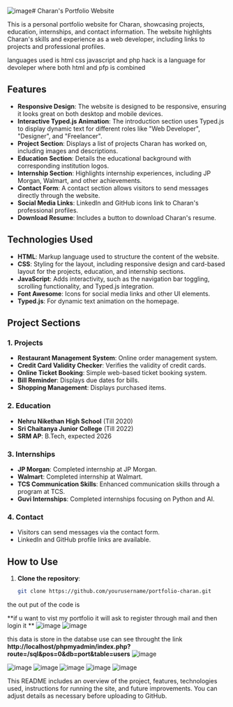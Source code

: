 ![image](https://github.com/user-attachments/assets/54f1cb7b-f98c-440e-9f7f-d44c0db5ebb1)# Charan's Portfolio Website

This is a personal portfolio website for Charan, showcasing projects, education, internships, and contact information. The website highlights Charan's skills and experience as a web developer, including links to projects and professional profiles.

languages used 
is html css javascript and php
hack is a language for devoleper where both html and pfp is combined 


## Features

- **Responsive Design**: The website is designed to be responsive, ensuring it looks great on both desktop and mobile devices.
- **Interactive Typed.js Animation**: The introduction section uses Typed.js to display dynamic text for different roles like "Web Developer", "Designer", and "Freelancer".
- **Project Section**: Displays a list of projects Charan has worked on, including images and descriptions.
- **Education Section**: Details the educational background with corresponding institution logos.
- **Internship Section**: Highlights internship experiences, including JP Morgan, Walmart, and other achievements.
- **Contact Form**: A contact section allows visitors to send messages directly through the website.
- **Social Media Links**: LinkedIn and GitHub icons link to Charan's professional profiles.
- **Download Resume**: Includes a button to download Charan's resume.

## Technologies Used

- **HTML**: Markup language used to structure the content of the website.
- **CSS**: Styling for the layout, including responsive design and card-based layout for the projects, education, and internship sections.
- **JavaScript**: Adds interactivity, such as the navigation bar toggling, scrolling functionality, and Typed.js integration.
- **Font Awesome**: Icons for social media links and other UI elements.
- **Typed.js**: For dynamic text animation on the homepage.

## Project Sections

### 1. Projects
- **Restaurant Management System**: Online order management system.
- **Credit Card Validity Checker**: Verifies the validity of credit cards.
- **Online Ticket Booking**: Simple web-based ticket booking system.
- **Bill Reminder**: Displays due dates for bills.
- **Shopping Management**: Displays purchased items.

### 2. Education
- **Nehru Nikethan High School** (Till 2020)
- **Sri Chaitanya Junior College** (Till 2022)
- **SRM AP**: B.Tech, expected 2026

### 3. Internships
- **JP Morgan**: Completed internship at JP Morgan.
- **Walmart**: Completed internship at Walmart.
- **TCS Communication Skills**: Enhanced communication skills through a program at TCS.
- **Guvi Internships**: Completed internships focusing on Python and AI.

### 4. Contact
- Visitors can send messages via the contact form.
- LinkedIn and GitHub profile links are available.

## How to Use

1. **Clone the repository**:
   ```bash
   git clone https://github.com/yourusername/portfolio-charan.git

the out put of the code is 

**if u want to vist my portfolio it will ask to register through  mail and then login it  **
![image](https://github.com/user-attachments/assets/09c40c54-2aeb-4b5e-a913-e77dbd0ba183)
![image](https://github.com/user-attachments/assets/7462d658-ddf1-489e-b1df-215b77f30199)

this data is store in the databse 
   use can see throught the link **http://localhost/phpmyadmin/index.php?route=/sql&pos=0&db=port&table=users**
   ![image](https://github.com/user-attachments/assets/c453d934-3bfc-46ca-a0f2-453bf2289a77)




![image](https://github.com/user-attachments/assets/36ac7c1b-db9c-4154-b3f4-1dd45285d41d)
![image](https://github.com/user-attachments/assets/1fb98988-d01a-4ea8-a57f-c090e8264e63)
![image](https://github.com/user-attachments/assets/43141895-2cf8-43d8-aabe-2448b1a439f6)
![image](https://github.com/user-attachments/assets/a58bc6d7-a718-4898-9041-21cd0ba56e81)
![image](https://github.com/user-attachments/assets/8987cfdb-22d1-4f2f-909b-84c38f7b3179)



This README includes an overview of the project, features, technologies used, instructions for running the site, and future improvements. You can adjust details as necessary before uploading to GitHub.





